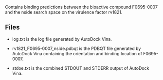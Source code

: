 Contains binding predictions between the bioactive compound F0695-0007 and the nside search space on the virulence factor rv1821.

## Files

- log.txt is the log file generated by AutoDock Vina.

- rv1821_F0695-0007_nside.pdbqt is the PDBQT file generated by AutoDock Vina containing the orientation and binding location of F0695-0007.

- stdoe.txt is the combined STDOUT and STDERR output of AutoDock Vina.

